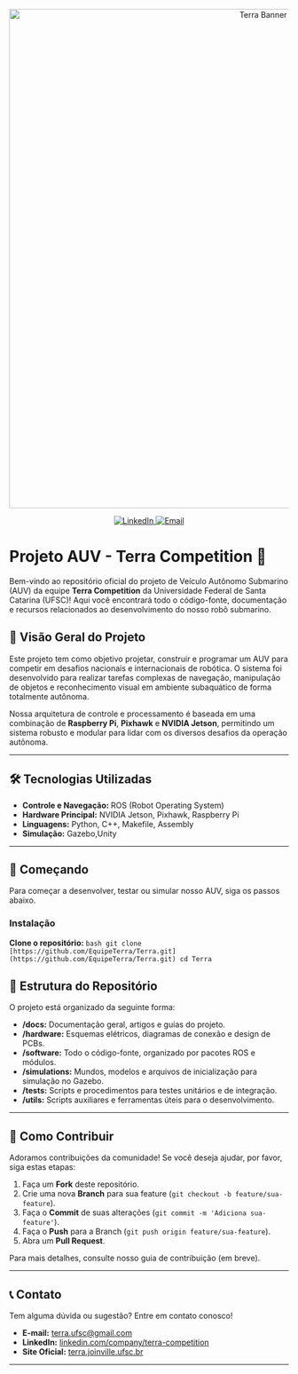<p align="center">
  <a href="https://terra.joinville.ufsc.br/pt_br/">
    <img width="900" src="https://github.com/EquipeTerra/Terra-Stand/blob/master/test.png" alt="Terra Banner">
  </a>
</p>

<p align="center">
  <a href="https://www.linkedin.com/company/terra-competition/">
    <img alt="LinkedIn" src="https://img.shields.io/badge/LinkedIn-terra--competition-blue?style=flat&logo=linkedin">
  </a>
  <a href="mailto:terra.ufsc@gmail.com">
    <img alt="Email" src="https://img.shields.io/badge/Email-contato-red?style=flat&logo=gmail">
  </a>
</p>

# Projeto AUV - Terra Competition 🌊

Bem-vindo ao repositório oficial do projeto de Veículo Autônomo Submarino (AUV) da equipe **Terra Competition** da Universidade Federal de Santa Catarina (UFSC)! Aqui você encontrará todo o código-fonte, documentação e recursos relacionados ao desenvolvimento do nosso robô submarino.

## 🎯 Visão Geral do Projeto

Este projeto tem como objetivo projetar, construir e programar um AUV para competir em desafios nacionais e internacionais de robótica. O sistema foi desenvolvido para realizar tarefas complexas de navegação, manipulação de objetos e reconhecimento visual em ambiente subaquático de forma totalmente autônoma.

Nossa arquitetura de controle e processamento é baseada em uma combinação de **Raspberry Pi**, **Pixhawk** e **NVIDIA Jetson**, permitindo um sistema robusto e modular para lidar com os diversos desafios da operação autônoma.

---

## 🛠️ Tecnologias Utilizadas

* **Controle e Navegação:** ROS (Robot Operating System)
* **Hardware Principal:** NVIDIA Jetson, Pixhawk, Raspberry Pi
* **Linguagens:** Python, C++, Makefile, Assembly
* **Simulação:** Gazebo,Unity

---

## 🚀 Começando

Para começar a desenvolver, testar ou simular nosso AUV, siga os passos abaixo.



### Instalação

**Clone o repositório:**
    ```bash
    git clone [https://github.com/EquipeTerra/Terra.git](https://github.com/EquipeTerra/Terra.git)
    cd Terra
    ```


## 📂 Estrutura do Repositório

O projeto está organizado da seguinte forma:

-   **/docs:** Documentação geral, artigos e guias do projeto.
-   **/hardware:** Esquemas elétricos, diagramas de conexão e design de PCBs.
-   **/software:** Todo o código-fonte, organizado por pacotes ROS e módulos.
-   **/simulations:** Mundos, modelos e arquivos de inicialização para simulação no Gazebo.
-   **/tests:** Scripts e procedimentos para testes unitários e de integração.
-   **/utils:** Scripts auxiliares e ferramentas úteis para o desenvolvimento.

---

## 🙌 Como Contribuir

Adoramos contribuições da comunidade! Se você deseja ajudar, por favor, siga estas etapas:

1.  Faça um **Fork** deste repositório.
2.  Crie uma nova **Branch** para sua feature (`git checkout -b feature/sua-feature`).
3.  Faça o **Commit** de suas alterações (`git commit -m 'Adiciona sua-feature'`).
4.  Faça o **Push** para a Branch (`git push origin feature/sua-feature`).
5.  Abra um **Pull Request**.

Para mais detalhes, consulte nosso guia de contribuição (em breve).

---

## 📞 Contato

Tem alguma dúvida ou sugestão? Entre em contato conosco!

* **E-mail:** [terra.ufsc@gmail.com](mailto:terra.ufsc@gmail.com)
* **LinkedIn:** [linkedin.com/company/terra-competition](https://www.linkedin.com/company/terra-competition/)
* **Site Oficial:** [terra.joinville.ufsc.br](https://terra.joinville.ufsc.br/pt_br/)

---